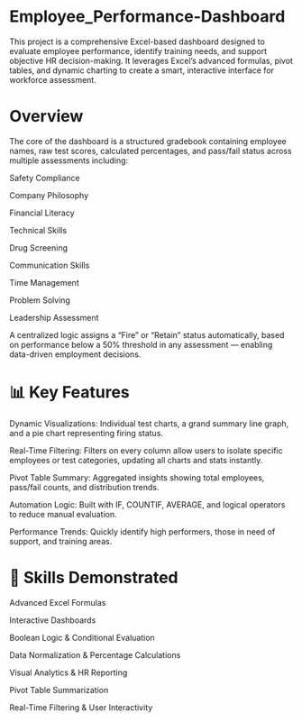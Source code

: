 # Employee_Performance-Dashboard
This project is a comprehensive Excel-based dashboard designed to evaluate employee performance, identify training needs, and support objective HR decision-making. It leverages Excel’s advanced formulas, pivot tables, and dynamic charting to create a smart, interactive interface for workforce assessment.
# Overview
The core of the dashboard is a structured gradebook containing employee names, raw test scores, calculated percentages, and pass/fail status across multiple assessments including:

Safety Compliance

Company Philosophy

Financial Literacy

Technical Skills

Drug Screening

Communication Skills

Time Management

Problem Solving

Leadership Assessment

A centralized logic assigns a “Fire” or “Retain” status automatically, based on performance below a 50% threshold in any assessment — enabling data-driven employment decisions.

# 📊 Key Features
Dynamic Visualizations: Individual test charts, a grand summary line graph, and a pie chart representing firing status.

Real-Time Filtering: Filters on every column allow users to isolate specific employees or test categories, updating all charts and stats instantly.

Pivot Table Summary: Aggregated insights showing total employees, pass/fail counts, and distribution trends.

Automation Logic: Built with IF, COUNTIF, AVERAGE, and logical operators to reduce manual evaluation.

Performance Trends: Quickly identify high performers, those in need of support, and training areas.

# 💼 Skills Demonstrated
Advanced Excel Formulas

Interactive Dashboards

Boolean Logic & Conditional Evaluation

Data Normalization & Percentage Calculations

Visual Analytics & HR Reporting

Pivot Table Summarization

Real-Time Filtering & User Interactivity
